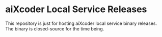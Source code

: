 # aiXcoder Local Service Releases

This repository is just for hosting aiXcoder local service binary releases. The binary is closed-source for the time being.
